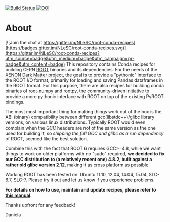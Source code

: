 

[![Build Status](https://api.travis-ci.org/NLeSC/root-conda-recipes.svg)](https://travis-ci.org/NLeSC/root-conda-recipes/) [![DOI](https://zenodo.org/badge/20885/NLeSC/root-conda-recipes.svg)](https://zenodo.org/badge/latestdoi/20885/NLeSC/root-conda-recipes)


About
=============

[![Join the chat at https://gitter.im/NLeSC/root-conda-recipes](https://badges.gitter.im/NLeSC/root-conda-recipes.svg)](https://gitter.im/NLeSC/root-conda-recipes?utm_source=badge&utm_medium=badge&utm_campaign=pr-badge&utm_content=badge)
This repository contains Conda recipes for building CERN [ROOT](https://root.cern.ch/) binaries and its dependencies. For the needs of the [XENON Dark Matter project](http://xenon.astro.columbia.edu/), the goal is to provide a "pythonic" interface to the ROOT I/O format, primarily for loading and saving Pandas dataframes in the ROOT format. For this purpose, there are also recipes for building conda binaries of [root-numpy](https://github.com/rootpy/root_numpy) and [rootpy](https://github.com/rootpy/rootpy), the community-driven initiative to provide a more pythonic interface with ROOT on top of the existing PyROOT bindings.

The most most important thing for making things work out of the box is the ABI (binary) compatibility between different gcc(libstdc++)/glibc library versions, on various linux distributions. Typically ROOT would even complain when the GCC headers are not of the same version as the one used for building it, so *shipping the full GCC and glibc as a run dependency* of ROOT, seemed like the best solution.

Combine this with the fact that ROOT 6 requires GCC>=4.8, while we want things to work on older platforms with no "sudo" required, **we decided to fix our GCC distribution to (a relatively recent one) 4.8.2, built against a rather old glibc version 2.12**, making it as cross platform as possible. 

Working ROOT has been tested on: Ubuntu 11.10, 12.04, 14.04, 15.04, SLC-6.7, SLC-7. Please try it out and let us know if you experience problems. 

**For details on how to use, maintain and update recipes, please refer to [this manual](https://www.gitbook.com/book/nlesc/cern-root-conda-recipes/details).**

Thanks upfront for any feedback!

Daniela
